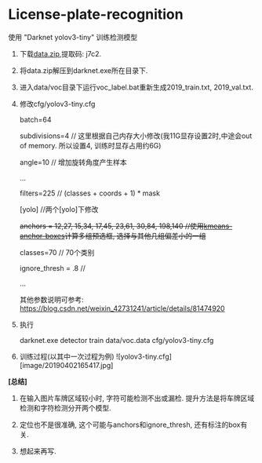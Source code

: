 # License-plate-recognition
使用 "Darknet yolov3-tiny" 训练检测模型

1. 下载[data.zip](https://pan.baidu.com/s/1_Wgy_3mBgNREXXn7HRfAHw),提取码: j7c2.
2. 将data.zip解压到darknet.exe所在目录下.
3. 进入data/voc目录下运行voc_label.bat重新生成2019_train.txt, 2019_val.txt.
4. 修改cfg/yolov3-tiny.cfg

    batch=64
    
    subdivisions=4    // 这里根据自己内存大小修改(我11G显存设置2时,中途会out of memory. 所以设置4, 训练时显存占用约6G)
    
    angle=10          // 增加旋转角度产生样本
    
    ...
    
    filters=225       // (classes + coords + 1) * mask
    
    [yolo]            //两个[yolo]下修改
    
    ~~anchors = 12,27, 15,34, 17,45, 23,61, 30,84, 198,140     //使用[kmeans-anchor-boxes](https://github.com/lars76/kmeans-anchor-boxes)计算多组预选框, 选择与其他几组偏差小的一组~~
    
    classes=70              // 70个类别
    
    ignore_thresh = .8      //
    
    ...
    
    其他参数说明可参考: https://blog.csdn.net/weixin_42731241/article/details/81474920
    
5. 执行 

    darknet.exe detector train data/voc.data cfg/yolov3-tiny.cfg
   
6. 训练过程(以其中一次过程为例)
    ![yolov3-tiny.cfg][image/20190402165417.jpg]
   
    
**[总结]**
1. 在输入图片车牌区域较小时, 字符可能检测不出或漏检. 提升方法是将车牌区域检测和字符检测分开两个模型.

2. 定位也不是很准确, 这个可能与anchors和ignore_thresh, 还有标注的box有关.

3. 想起来再写.
